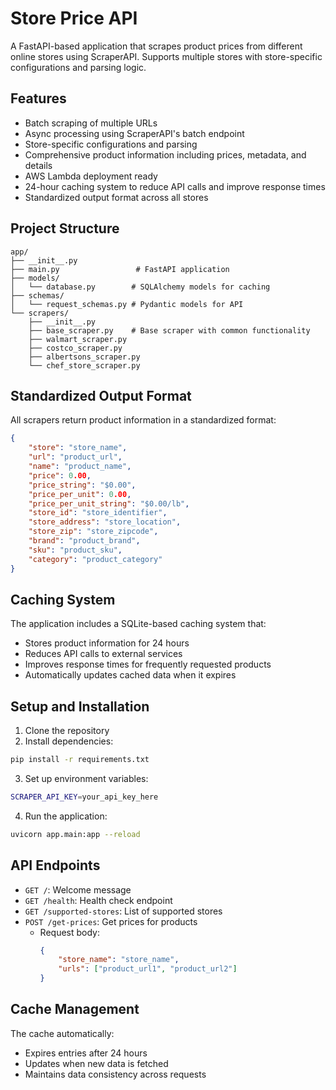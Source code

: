 # Store Price API

A FastAPI-based application that scrapes product prices from different online stores using ScraperAPI. Supports multiple stores with store-specific configurations and parsing logic.

## Features

- Batch scraping of multiple URLs
- Async processing using ScraperAPI's batch endpoint
- Store-specific configurations and parsing
- Comprehensive product information including prices, metadata, and details
- AWS Lambda deployment ready
- 24-hour caching system to reduce API calls and improve response times
- Standardized output format across all stores

## Project Structure 

```
app/
├── __init__.py
├── main.py                 # FastAPI application
├── models/
│   └── database.py        # SQLAlchemy models for caching
├── schemas/
│   └── request_schemas.py # Pydantic models for API
└── scrapers/
    ├── __init__.py
    ├── base_scraper.py    # Base scraper with common functionality
    ├── walmart_scraper.py
    ├── costco_scraper.py
    ├── albertsons_scraper.py
    └── chef_store_scraper.py
```

## Standardized Output Format

All scrapers return product information in a standardized format:

```json
{
    "store": "store_name",
    "url": "product_url",
    "name": "product_name",
    "price": 0.00,
    "price_string": "$0.00",
    "price_per_unit": 0.00,
    "price_per_unit_string": "$0.00/lb",
    "store_id": "store_identifier",
    "store_address": "store_location",
    "store_zip": "store_zipcode",
    "brand": "product_brand",
    "sku": "product_sku",
    "category": "product_category"
}
```

## Caching System

The application includes a SQLite-based caching system that:
- Stores product information for 24 hours
- Reduces API calls to external services
- Improves response times for frequently requested products
- Automatically updates cached data when it expires

## Setup and Installation

1. Clone the repository
2. Install dependencies:
```bash
pip install -r requirements.txt
```
3. Set up environment variables:
```bash
SCRAPER_API_KEY=your_api_key_here
```
4. Run the application:
```bash
uvicorn app.main:app --reload
```

## API Endpoints

- `GET /`: Welcome message
- `GET /health`: Health check endpoint
- `GET /supported-stores`: List of supported stores
- `POST /get-prices`: Get prices for products
  - Request body:
    ```json
    {
        "store_name": "store_name",
        "urls": ["product_url1", "product_url2"]
    }
    ```

## Cache Management

The cache automatically:
- Expires entries after 24 hours
- Updates when new data is fetched
- Maintains data consistency across requests
